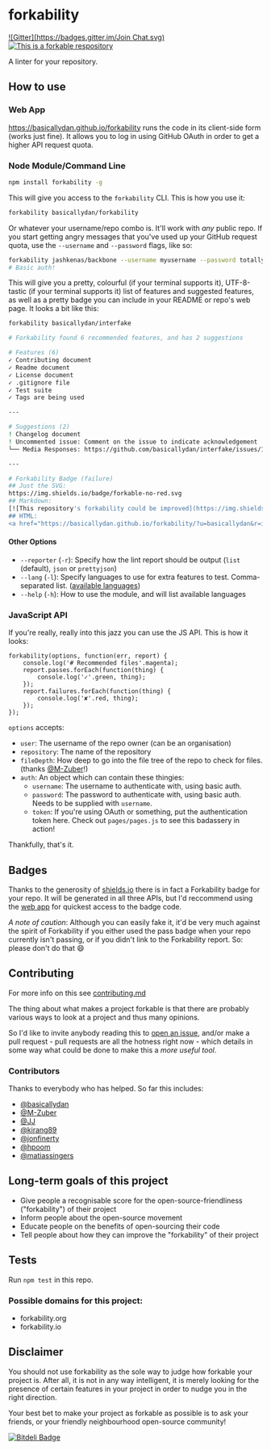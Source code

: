 forkability
===========
[![Gitter](https://badges.gitter.im/Join Chat.svg)](https://gitter.im/basicallydan/forkability?utm_source=badge&utm_medium=badge&utm_campaign=pr-badge&utm_content=badge) [![This is a forkable respository](https://img.shields.io/badge/forkable-yes-brightgreen.svg)](https://basicallydan.github.io/forkability/?u=basicallydan&r=forkability&l=nodejs)

A linter for your repository.

## How to use

### Web App

https://basicallydan.github.io/forkability runs the code in its client-side form (works just fine). It allows you to log in using GitHub OAuth in order to get a higher API request quota.

### Node Module/Command Line

```bash
npm install forkability -g
```

This will give you access to the `forkability` CLI. This is how you use it:

```bash
forkability basicallydan/forkability
```

Or whatever your username/repo combo is. It'll work with *any* public repo. If you start getting angry messages that you've used up your GitHub request quota, use the `--username` and `--password` flags, like so:

```bash
forkability jashkenas/backbone --username myusername --password totallynotmypasswordloldonttryitplz
# Basic auth!
```

This will give you a pretty, colourful (if your terminal supports it), UTF-8-tastic (if your terminal supports it) list of features and suggested features, as well as a pretty badge you can include in your README or repo's web page. It looks a bit like this:


```bash
forkability basicallydan/interfake

# Forkability found 6 recommended features, and has 2 suggestions

# Features (6)
✓ Contributing document
✓ Readme document
✓ License document
✓ .gitignore file
✓ Test suite
✓ Tags are being used

---

# Suggestions (2)
! Changelog document
! Uncommented issue: Comment on the issue to indicate acknowledgement
└── Media Responses: https://github.com/basicallydan/interfake/issues/19

---

# Forkability Badge (failure)
## Just the SVG: 
https://img.shields.io/badge/forkable-no-red.svg
## Markdown: 
[![This repository's forkability could be improved](https://img.shields.io/badge/forkable-no-red.svg)](https://basicallydan.github.io/forkability/?u=basicallydan&r=interfake)
## HTML: 
<a href="https://basicallydan.github.io/forkability/?u=basicallydan&r=interfake"><img alt="This repository's forkability could be improved" src="https://img.shields.io/badge/forkable-no-red.svg"></a>
```

#### Other Options

* `--reporter` (`-r`): Specify how the lint report should be output (`list` (default), `json` or `prettyjson`)
* `--lang` (`-l`): Specify languages to use for extra features to test. Comma-separated list. ([available languages](https://github.com/basicallydan/forkability/tree/master/lib/langs))
* `--help` (`-h`): How to use the module, and will list available languages

### JavaScript API

If you're really, really into this jazz you can use the JS API. This is how it looks:

```
forkability(options, function(err, report) {
	console.log('# Recommended files'.magenta);
	report.passes.forEach(function(thing) {
		console.log('✓'.green, thing);
	});
	report.failures.forEach(function(thing) {
		console.log('✘'.red, thing);
	});
});
```

`options` accepts:

* `user`: The username of the repo owner (can be an organisation)
* `repository`: The name of the repository
* `fileDepth`: How deep to go into the file tree of the repo to check for files. (thanks [@M-Zuber](https://github.com/M-Zuber)!)
* `auth`: An object which can contain these thingies:
	* `username`: The username to authenticate with, using basic auth.
	* `password`: The password to authenticate with, using basic auth. Needs to be supplied with `username`.
	* `token`: If you're using OAuth or something, put the authentication token here. Check out `pages/pages.js` to see this badassery in action!

Thankfully, that's it.

## Badges

Thanks to the generosity of [shields.io](https://shields.io) there is in fact a Forkability badge for your repo. It will be generated in all three APIs, but I'd reccommend using the [web app](https://basicallydan.github.io/forkability) for quickest access to the badge code.

*A note of caution*: Although you can easily fake it, it'd be very much against the spirit of Forkability if you either used the pass badge when your repo currently isn't passing, or if you didn't link to the Forkability report. So: please don't do that :smile:

## Contributing

For more info on this see [contributing.md](https://github.com/basicallydan/forkability/blob/master/contributing.md)

The thing about what makes a project forkable is that there are probably various ways to look at a project and thus many opinions.

So I'd like to invite anybody reading this to [open an issue](https://github.com/basicallydan/forkability/issues), and/or make a pull request - pull requests are all the hotness right now - which details in some way what could be done to make this a *more useful tool*.

### Contributors

Thanks to everybody who has helped. So far this includes:

* [@basicallydan](https://github.com/basicallydan)
* [@M-Zuber](https://github.com/M-Zuber)
* [@JJ](https://github.com/JJ)
* [@kirang89](https://github.com/kirang89)
* [@jonfinerty](https://github.com/jonfinerty)
* [@hpoom](https://github.com/hpoom)
* [@matiassingers](https://github.com/matiassingers)

## Long-term goals of this project

* Give people a recognisable score for the open-source-friendliness ("forkability") of their project
* Inform people about the open-source movement
* Educate people on the benefits of open-sourcing their code
* Tell people about how they can improve the "forkability" of their project

## Tests

Run `npm test` in this repo.

### Possible domains for this project:

* forkability.org
* forkability.io

## Disclaimer

You should not use forkability as the sole way to judge how forkable your project is. After all, it is not in any way intelligent, it is merely looking for the presence of certain features in your project in order to nudge you in the right direction.

Your best bet to make your project as forkable as possible is to ask your friends, or your friendly neighbourhood open-source community!

[![Bitdeli Badge](https://d2weczhvl823v0.cloudfront.net/basicallydan/forkability/trend.png)](https://bitdeli.com/free "Bitdeli Badge")


